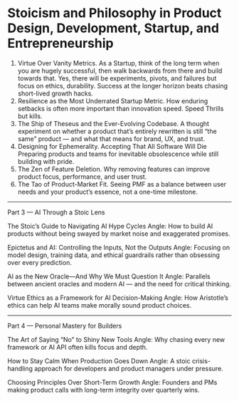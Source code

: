 # Stoicism and Philosophy in Product Design, Development, Startup, and Entrepreneurship

1. Virtue Over Vanity Metrics. As a Startup, think of the long term when you are hugely successful, then walk backwards from there and build towards that. Yes, there will be experiments, pivots, and failures but focus on ethics, durability. Success at the longer horizon beats chasing short-lived growth hacks.
2. Resilience as the Most Underrated Startup Metric. How enduring setbacks is often more important than innovation speed. Speed Thrills but kills.
3. The Ship of Theseus and the Ever-Evolving Codebase. A thought experiment on whether a product that’s entirely rewritten is still “the same” product — and what that means for brand, UX, and trust.
4. Designing for Ephemerality. Accepting That All Software Will Die
Preparing products and teams for inevitable obsolescence while still building with pride.
5. The Zen of Feature Deletion. Why removing features can improve product focus, performance, and user trust.
6. The Tao of Product-Market Fit. Seeing PMF as a balance between user needs and your product’s essence, not a one-time milestone.

---

Part 3 — AI Through a Stoic Lens

The Stoic’s Guide to Navigating AI Hype Cycles
Angle: How to build AI products without being swayed by market noise and exaggerated promises.

Epictetus and AI: Controlling the Inputs, Not the Outputs
Angle: Focusing on model design, training data, and ethical guardrails rather than obsessing over every prediction.

AI as the New Oracle—And Why We Must Question It
Angle: Parallels between ancient oracles and modern AI — and the need for critical thinking.

Virtue Ethics as a Framework for AI Decision-Making
Angle: How Aristotle’s ethics can help AI teams make morally sound product choices.

---

Part 4 — Personal Mastery for Builders

The Art of Saying “No” to Shiny New Tools
Angle: Why chasing every new framework or AI API often kills focus and depth.

How to Stay Calm When Production Goes Down
Angle: A stoic crisis-handling approach for developers and product managers under pressure.

Choosing Principles Over Short-Term Growth
Angle: Founders and PMs making product calls with long-term integrity over quarterly wins.